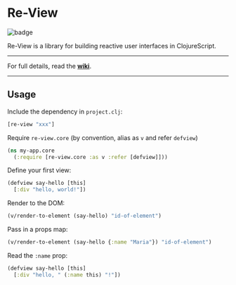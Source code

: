 # Re-View

![badge](https://img.shields.io/clojars/v/re-view.svg)

Re-View is a library for building reactive user interfaces in ClojureScript.

----

For full details, read the **[wiki](https://re-view.github.io/re-view)**.

----

## Usage

Include the dependency in `project.clj`:

```clj
[re-view "xxx"]
```

Require `re-view.core` (by convention, alias as `v` and refer `defview`)

```clj
(ns my-app.core 
  (:require [re-view.core :as v :refer [defview]]))
```

Define your first view:

```clj
(defview say-hello [this] 
  [:div "hello, world!"])
```

Render to the DOM:

```clj
(v/render-to-element (say-hello) "id-of-element")
```

Pass in a props map:

```clj
(v/render-to-element (say-hello {:name "Maria"}) "id-of-element")
```

Read the `:name` prop:

```clj
(defview say-hello [this] 
  [:div "hello, " (:name this) "!"])
```